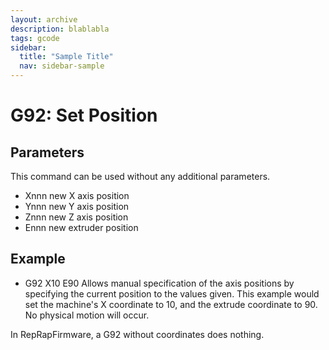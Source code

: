 ```yaml
---
layout: archive
description: blablabla
tags: gcode
sidebar:
  title: "Sample Title"
  nav: sidebar-sample
---
```

# G92: Set Position #
## Parameters ##

This command can be used without any additional parameters.
+ Xnnn new X axis position
+ Ynnn new Y axis position
+ Znnn new Z axis position
+ Ennn new extruder position
## Example ##

+ G92 X10 E90
Allows manual specification of the axis positions by specifying the current position to the values given. This example would set the machine's X coordinate to 10, and the extrude coordinate to 90. No physical motion will occur.

In RepRapFirmware, a G92 without coordinates does nothing.
